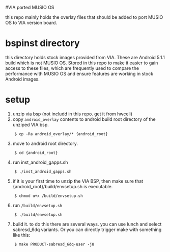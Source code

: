 #VIA ported MUSIO OS

this repo mainly holds the overlay files that should be added to port MUSIO OS to VIA version board.

# bspinst directory

this directory holds stock images provided from VIA. These are Android 5.1.1 build which is not MUSIO OS. Stored in this repo to make it easier to gain access to these files, which are frequently used to compare the performance with MUSIO OS and ensure features are working in stock Android images.

# setup

1. unzip via bsp (not includd in this repo. get it from hwcell)
2. copy `android_overlay` contents to android build root directory of the unziped VIA bsp.
```
	$ cp -Ra android_overlay/* {android_root}
```

3. move to android root directory.
```
	$ cd {android_root}
```

4. run inst_android_gapps.sh
```
	$ ./inst_android_gapps.sh
```

5. if it is your first time to unzip the VIA BSP, then make sure that {android_root}/build/envsetup.sh is executable.
```
	$ chmod u+x /build/envsetup.sh
```
6. run `/build/envsetup.sh`
```
	$ ./build/envsetup.sh
```
7. build it. to do this there are several ways. you can use lunch and select sabresd_6dq variants. Or you can directly trigger make with something like this:
```
	$ make PRODUCT-sabresd_6dq-user -j8
```


